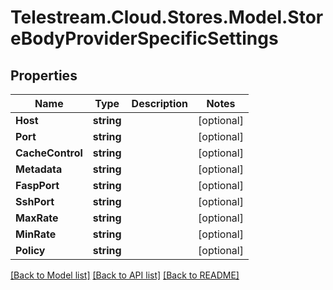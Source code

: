 # Telestream.Cloud.Stores.Model.StoreBodyProviderSpecificSettings
## Properties

Name | Type | Description | Notes
------------ | ------------- | ------------- | -------------
**Host** | **string** |  | [optional] 
**Port** | **string** |  | [optional] 
**CacheControl** | **string** |  | [optional] 
**Metadata** | **string** |  | [optional] 
**FaspPort** | **string** |  | [optional] 
**SshPort** | **string** |  | [optional] 
**MaxRate** | **string** |  | [optional] 
**MinRate** | **string** |  | [optional] 
**Policy** | **string** |  | [optional] 

[[Back to Model list]](../README.md#documentation-for-models) [[Back to API list]](../README.md#documentation-for-api-endpoints) [[Back to README]](../README.md)

